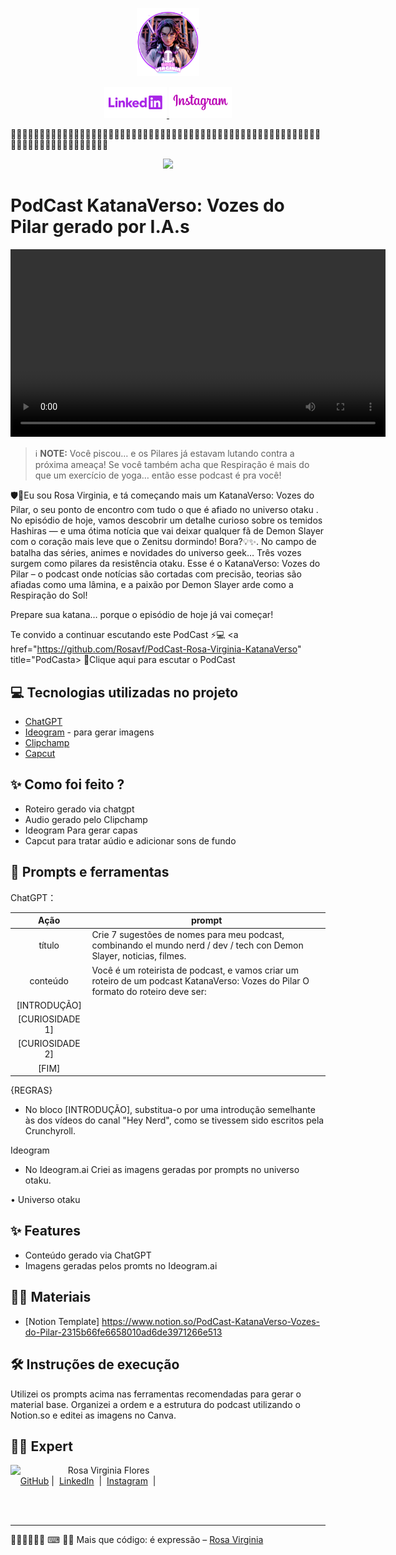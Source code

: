 <p align="center">
    <img width="100" src="assets/avatar-css.png">
</p>


<p align="center">
  <a href="https://www.linkedin.com/in/rosa-virginia-flores/"><img src="assets/linkedin.png" alt="Linkedin Rosa Virginia">
  </a>
  <a href="https://www.instagram.com/edt.creative/" title="IG"><img src="assets/instagram-edt.png" alt="Instagram EDT">
  </a>
</p>

🌷🌷🌷🌷🌷🌷🌷🌷🌷🌷🌷🌷🌷🌷🌷🌷🌷🌷🌷🌷🌷🌷🌷🌷🌷🌷🌷🌷🌷🌷🌷🌷🌷🌷🌷🌷🌷🌷🌷🌷🌷🌷🌷🌷🌷🌷🌷🌷🌷🌷🌷🌷🌷🌷🌷🌷🌷🌷🌷🌷🌷🌷🌷🌷🌷🌷🌷🌷🌷🌷🌷

<p align="center">
  <img 
    src="assets/Perfil.png"
    width="200"  
  
  
</p>

# PodCast KatanaVerso: Vozes do Pilar gerado por I.A.s

<video width="600" controls>
  <source src="video/PodCast_Rosa_Virginia.mp4" type="video/mp4">
  Seu navegador não suporta vídeo HTML5.
</video>


 > ℹ️ **NOTE:** Você piscou… e os Pilares já estavam lutando contra a próxima ameaça! Se você também acha que Respiração é mais do que um exercício de yoga… então esse podcast é pra você!


🛡️🎉Eu sou Rosa Virginia, e tá começando mais um KatanaVerso: Vozes do Pilar, o seu ponto de encontro com tudo o que é afiado no universo otaku .
No episódio de hoje, vamos descobrir um detalhe curioso sobre os temidos Hashiras — e uma ótima notícia que vai deixar qualquer fã de Demon Slayer com o coração mais leve que o Zenitsu dormindo! Bora?💡✨.
No campo de batalha das séries, animes e novidades do universo geek…
Três vozes surgem como pilares da resistência otaku.
Esse é o KatanaVerso: Vozes do Pilar – o podcast onde notícias são cortadas com precisão, teorias são afiadas como uma lâmina, e a paixão por Demon Slayer arde como a Respiração do Sol!

Prepare sua katana… porque o episódio de hoje já vai começar!

Te convido a continuar escutando este PodCast ⚡💻
<a href="https://github.com/Rosavf/PodCast-Rosa-Virginia-KatanaVerso" title="PodCasta> 📕Clique aqui para escutar o PodCast</a>

## 💻 Tecnologias utilizadas no projeto

- [ChatGPT](https://chat.openai.com/) 
- [Ideogram](ideogram.ai) - para gerar imagens
- [Clipchamp](https://app.clipchamp.com/)
- [Capcut](https://www.capcut.com/pt-br/)

## ✨ Como foi feito ?

- Roteiro gerado via chatgpt
- Audio gerado pelo Clipchamp
- Ideogram Para gerar capas
- Capcut para tratar aúdio e adicionar sons de fundo




## 📄 Prompts e ferramentas


ChatGPT：

|   Ação   | prompt                                                                                                                                                                                                                                                                         |
| :------: | ------------------------------------------------------------------------------------------------------------------------------------------------------------------------------------------------------------------------------------------------------------------------------ |
|  título  | Crie 7 sugestões de nomes para meu podcast, combinando el mundo nerd / dev / tech con Demon Slayer, noticias, filmes.                                                                                                                                                                                  |
| conteúdo | Você é um roteirista de podcast, e vamos criar um  roteiro de um podcast KatanaVerso: Vozes do Pilar O formato do roteiro deve ser: |
[INTRODUÇÃO] |
[CURIOSIDADE 1] |
[CURIOSIDADE 2] |
[FIM]|

{REGRAS}
- No bloco [INTRODUÇÃO], substitua-o por uma introdução semelhante às dos vídeos do canal "Hey Nerd", como se tivessem sido escritos pela Crunchyroll.


Ideogram

- No Ideogram.ai Criei as imagens geradas por prompts no universo otaku.

• Universo otaku



## ✨ Features

- Conteúdo gerado via ChatGPT
- Imagens geradas pelos promts no Ideogram.ai

## 📄✨ Materiais

- [Notion Template] https://www.notion.so/PodCast-KatanaVerso-Vozes-do-Pilar-2315b66fe6658010ad6de3971266e513

## 🛠️ Instruções de execução

Utilizei os prompts acima nas ferramentas recomendadas para gerar o material base. Organizei a ordem e a estrutura do podcast utilizando o Notion.so e editei as imagens no Canva.

## 👨‍💻 Expert

<p>
    <img 
      align=left 
      margin=10 
      width=80 
      src="https://avatars.githubusercontent.com/u/44910817?v=4"
    />
    <p>&nbsp&nbsp&nbspRosa Virginia Flores<br>
    &nbsp&nbsp&nbsp
    <a href="https://github.com/Rosavf">
    GitHub</a>&nbsp;|&nbsp;
    <a href="https://www.linkedin.com/in/rosa-virginia-flores/">LinkedIn</a>
&nbsp;|&nbsp;
    <a href="https://www.instagram.com/edt.creative/">
    Instagram</a>
&nbsp;|&nbsp;</p>
</p>
<br/><br/>
<p>

---
🦋✨🌷✨🌷🌷
⌨ 👩‍💻 Mais que código: é expressão –  [Rosa Virginia](https://github.com/Rosavf)